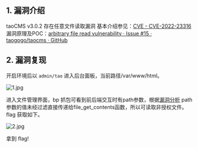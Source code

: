 ## 1. 漏洞介绍
taoCMS v3.0.2 存在任意文件读取漏洞
基本介绍参见：[CVE - CVE-2022-23316](https://cve.mitre.org/cgi-bin/cvename.cgi?name=CVE-2022-23316)
漏洞原理及POC：[arbitrary file read vulnerability · Issue #15 · taogogo/taocms · GitHub](https://github.com/taogogo/taocms/issues/15)
## 2. 漏洞复现
开启环境后以 `admin/tao` 进入后台面板，当前路径/var/www/html。

![1.jpg](https://fastly.jsdelivr.net/gh/z9m8r8/PicGo-Notes-Pu/202308271838482.jpg)

进入文件管理界面，bp 抓包可看到前后端交互时有path参数，根据[漏洞分析](https://github.com/taogogo/taocms/issues/15) path 参数的值未经过滤直接传递给file_get_contents函数，所以可读取非授权文件。flag 获取如下。

![2.jpg](https://fastly.jsdelivr.net/gh/z9m8r8/PicGo-Notes-Pu/202308271840415.jpg)

拿到 flag!